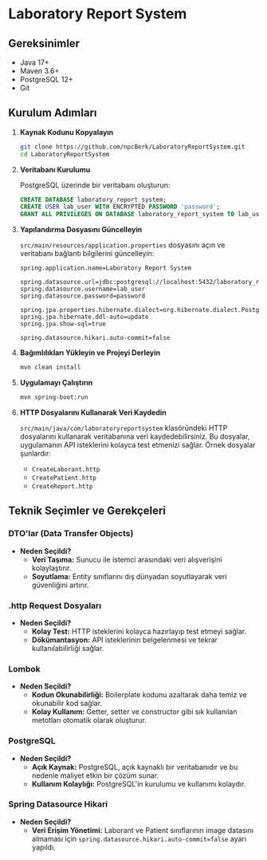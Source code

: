 ﻿# Laboratory Report System

## Gereksinimler

- Java 17+
- Maven 3.6+
- PostgreSQL 12+
- Git

## Kurulum Adımları

1. **Kaynak Kodunu Kopyalayın**

    ```sh
    git clone https://github.com/npcBerk/LaboratoryReportSystem.git
    cd LaboratoryReportSystem
    ```

2. **Veritabanı Kurulumu**

   PostgreSQL üzerinde bir veritabanı oluşturun:

    ```sql
    CREATE DATABASE laboratory_report_system;
    CREATE USER lab_user WITH ENCRYPTED PASSWORD 'password';
    GRANT ALL PRIVILEGES ON DATABASE laboratory_report_system TO lab_user;
    ```

3. **Yapılandırma Dosyasını Güncelleyin**

   `src/main/resources/application.properties` dosyasını açın ve veritabanı bağlantı bilgilerini güncelleyin:

    ```properties
    spring.application.name=Laboratory Report System

    spring.datasource.url=jdbc:postgresql://localhost:5432/laboratory_report_system
    spring.datasource.username=lab_user
    spring.datasource.password=password

    spring.jpa.properties.hibernate.dialect=org.hibernate.dialect.PostgreSQLDialect
    spring.jpa.hibernate.ddl-auto=update
    spring.jpa.show-sql=true

    spring.datasource.hikari.auto-commit=false

    ```

4. **Bağımlılıkları Yükleyin ve Projeyi Derleyin**

    ```sh
    mvn clean install
    ```

5. **Uygulamayı Çalıştırın**

    ```sh
    mvn spring-boot:run
    ```
    
6. **HTTP Dosyalarını Kullanarak Veri Kaydedin**

    `src/main/java/com/laboratoryreportsystem` klasöründeki HTTP dosyalarını kullanarak veritabanına veri kaydedebilirsiniz. Bu dosyalar, uygulamanın API isteklerini kolayca test etmenizi sağlar. Örnek dosyalar şunlardır:
    - `CreateLaborant.http`
    - `CreatePatient.http`
    - `CreateReport.http`

## Teknik Seçimler ve Gerekçeleri

### DTO'lar (Data Transfer Objects)
- **Neden Seçildi?**
   - **Veri Taşıma:** Sunucu ile istemci arasındaki veri alışverişini kolaylaştırır.
   - **Soyutlama:** Entity sınıflarını dış dünyadan soyutlayarak veri güvenliğini artırır.

### .http Request Dosyaları
- **Neden Seçildi?**
   - **Kolay Test:** HTTP isteklerini kolayca hazırlayıp test etmeyi sağlar.
   - **Dökümantasyon:** API isteklerinin belgelenmesi ve tekrar kullanılabilirliği sağlar.

### Lombok
- **Neden Seçildi?**
   - **Kodun Okunabilirliği:** Boilerplate kodunu azaltarak daha temiz ve okunabilir kod sağlar.
   - **Kolay Kullanım:** Getter, setter ve constructor gibi sık kullanılan metotları otomatik olarak oluşturur.

### PostgreSQL
- **Neden Seçildi?**
   - **Açık Kaynak:** PostgreSQL, açık kaynaklı bir veritabanıdır ve bu nedenle maliyet etkin bir çözüm sunar.
   - **Kullanım Kolaylığı:** PostgreSQL'in kurulumu ve kullanımı kolaydır.
### Spring Datasource Hikari
- **Neden Seçildi?**
   - **Veri Erişim Yönetimi:** Laborant ve Patient sınıflarının image datasını almaması için `spring.datasource.hikari.auto-commit=false` ayarı yapıldı.

